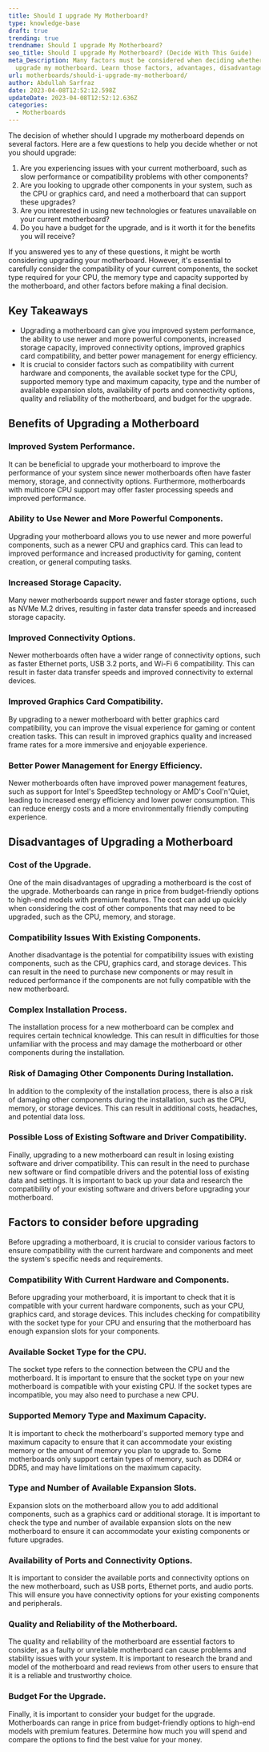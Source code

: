 ```yaml
---
title: Should I upgrade My Motherboard?
type: knowledge-base
draft: true
trending: true
trendname: Should I upgrade My Motherboard?
seo_title: Should I upgrade My Motherboard? (Decide With This Guide)
meta_Description: Many factors must be considered when deciding whether should I
  upgrade my motherboard. Learn those factors, advantages, disadvantages, etc.
url: motherboards/should-i-upgrade-my-motherboard/
author: Abdullah Sarfraz
date: 2023-04-08T12:52:12.598Z
updateDate: 2023-04-08T12:52:12.636Z
categories:
  - Motherboards
---
```

The decision of whether should I upgrade my motherboard depends on several factors. Here are a few questions to help you decide whether or not you should upgrade:

1. Are you experiencing issues with your current motherboard, such as slow performance or compatibility problems with other components?
2. Are you looking to upgrade other components in your system, such as the CPU or graphics card, and need a motherboard that can support these upgrades?
3. Are you interested in using new technologies or features unavailable on your current motherboard?
4. Do you have a budget for the upgrade, and is it worth it for the benefits you will receive?

If you answered yes to any of these questions, it might be worth considering upgrading your motherboard. However, it's essential to carefully consider the compatibility of your current components, the socket type required for your CPU, the memory type and capacity supported by the motherboard, and other factors before making a final decision. 

## Key Takeaways

* Upgrading a motherboard can give you improved system performance, the ability to use newer and more powerful components, increased storage capacity, improved connectivity options, improved graphics card compatibility, and better power management for energy efficiency. 
* It is crucial to consider factors such as compatibility with current hardware and components, the available socket type for the CPU, supported memory type and maximum capacity, type and the number of available expansion slots, availability of ports and connectivity options, quality and reliability of the motherboard, and budget for the upgrade.

## Benefits of Upgrading a Motherboard

### Improved System Performance.

It can be beneficial to upgrade your motherboard to improve the performance of your system since newer motherboards often have faster memory, storage, and connectivity options. Furthermore, motherboards with multicore CPU support may offer faster processing speeds and improved performance.

### Ability to Use Newer and More Powerful Components.

Upgrading your motherboard allows you to use newer and more powerful components, such as a newer CPU and graphics card. This can lead to improved performance and increased productivity for gaming, content creation, or general computing tasks.

### Increased Storage Capacity.

Many newer motherboards support newer and faster storage options, such as NVMe M.2 drives, resulting in faster data transfer speeds and increased storage capacity.

### Improved Connectivity Options.

Newer motherboards often have a wider range of connectivity options, such as faster Ethernet ports, USB 3.2 ports, and Wi-Fi 6 compatibility. This can result in faster data transfer speeds and improved connectivity to external devices.

### Improved Graphics Card Compatibility.

By upgrading to a newer motherboard with better graphics card compatibility, you can improve the visual experience for gaming or content creation tasks. This can result in improved graphics quality and increased frame rates for a more immersive and enjoyable experience.

### Better Power Management for Energy Efficiency.

Newer motherboards often have improved power management features, such as support for Intel's SpeedStep technology or AMD's Cool'n'Quiet, leading to increased energy efficiency and lower power consumption. This can reduce energy costs and a more environmentally friendly computing experience.

## Disadvantages of Upgrading a Motherboard

### Cost of the Upgrade.

One of the main disadvantages of upgrading a motherboard is the cost of the upgrade. Motherboards can range in price from budget-friendly options to high-end models with premium features. The cost can add up quickly when considering the cost of other components that may need to be upgraded, such as the CPU, memory, and storage.

### Compatibility Issues With Existing Components.

Another disadvantage is the potential for compatibility issues with existing components, such as the CPU, graphics card, and storage devices. This can result in the need to purchase new components or may result in reduced performance if the components are not fully compatible with the new motherboard.

### Complex Installation Process.

The installation process for a new motherboard can be complex and requires certain technical knowledge. This can result in difficulties for those unfamiliar with the process and may damage the motherboard or other components during the installation.

### Risk of Damaging Other Components During Installation.

In addition to the complexity of the installation process, there is also a risk of damaging other components during the installation, such as the CPU, memory, or storage devices. This can result in additional costs, headaches, and potential data loss.

### Possible Loss of Existing Software and Driver Compatibility.

Finally, upgrading to a new motherboard can result in losing existing software and driver compatibility. This can result in the need to purchase new software or find compatible drivers and the potential loss of existing data and settings. It is important to back up your data and research the compatibility of your existing software and drivers before upgrading your motherboard.

## Factors to consider before upgrading

Before upgrading a motherboard, it is crucial to consider various factors to ensure compatibility with the current hardware and components and meet the system's specific needs and requirements. 

### Compatibility With Current Hardware and Components.

Before upgrading your motherboard, it is important to check that it is compatible with your current hardware components, such as your CPU, graphics card, and storage devices. This includes checking for compatibility with the socket type for your CPU and ensuring that the motherboard has enough expansion slots for your components.

### Available Socket Type for the CPU.

The socket type refers to the connection between the CPU and the motherboard. It is important to ensure that the socket type on your new motherboard is compatible with your existing CPU. If the socket types are incompatible, you may also need to purchase a new CPU.

### Supported Memory Type and Maximum Capacity.

It is important to check the motherboard's supported memory type and maximum capacity to ensure that it can accommodate your existing memory or the amount of memory you plan to upgrade to. Some motherboards only support certain types of memory, such as DDR4 or DDR5, and may have limitations on the maximum capacity.

### Type and Number of Available Expansion Slots.

Expansion slots on the motherboard allow you to add additional components, such as a graphics card or additional storage. It is important to check the type and number of available expansion slots on the new motherboard to ensure it can accommodate your existing components or future upgrades.

### Availability of Ports and Connectivity Options.

It is important to consider the available ports and connectivity options on the new motherboard, such as USB ports, Ethernet ports, and audio ports. This will ensure you have connectivity options for your existing components and peripherals.

### Quality and Reliability of the Motherboard.

The quality and reliability of the motherboard are essential factors to consider, as a faulty or unreliable motherboard can cause problems and stability issues with your system. It is important to research the brand and model of the motherboard and read reviews from other users to ensure that it is a reliable and trustworthy choice.

### Budget For the Upgrade.

Finally, it is important to consider your budget for the upgrade. Motherboards can range in price from budget-friendly options to high-end models with premium features. Determine how much you will spend and compare the options to find the best value for your money.